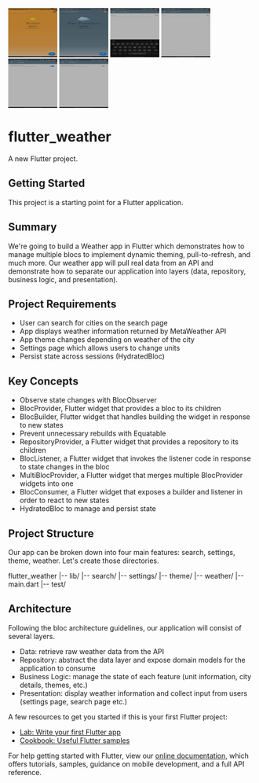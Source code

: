 <img src="./screenshots/photo_2021-10-01_09-41-14.jpg" alt="Weather Dubai" style="height: 100px; width:100px;"/>
<img src="./screenshots/photo_2021-10-01_09-41-12.jpg" alt="Weather San Francisco" style="height: 100px; width:100px;"/>
<img src="./screenshots/photo_2021-10-01_09-40-56.jpg" alt="City Search" style="height: 100px; width:100px;"/>
<img src="./screenshots/photo_2021-10-01_09-41-01.jpg" alt="City Search" style="height: 100px; width:100px;"/>
<img src="./screenshots/photo_2021-10-01_09-41-03.jpg" alt="Settings" style="height: 100px; width:100px;"/>
<img src="./screenshots/photo_2021-10-01_09-41-09.jpg" alt="Settings" style="height: 100px; width:100px;"/>

# flutter_weather

A new Flutter project.

## Getting Started

This project is a starting point for a Flutter application.

## Summary
We're going to build a Weather app in Flutter which demonstrates how to manage multiple blocs to implement dynamic theming, pull-to-refresh, and much more. Our weather app will pull real data from an API and demonstrate how to separate our application into layers (data, repository, business logic, and presentation).

## Project Requirements
- User can search for cities on the search page
- App displays weather information returned by MetaWeather API
- App theme changes depending on weather of the city
- Settings page which allows users to change units
- Persist state across sessions (HydratedBloc)

## Key Concepts
- Observe state changes with BlocObserver
- BlocProvider, Flutter widget that provides a bloc to its children
- BlocBuilder, Flutter widget that handles building the widget in response to new states
- Prevent unnecessary rebuilds with Equatable
- RepositoryProvider, a Flutter widget that provides a repository to its children
- BlocListener, a Flutter widget that invokes the listener code in response to state changes in the bloc
- MultiBlocProvider, a Flutter widget that merges multiple BlocProvider widgets into one
- BlocConsumer, a Flutter widget that exposes a builder and listener in order to react to new states
- HydratedBloc to manage and persist state

## Project Structure
Our app can be broken down into four main features: search, settings, theme, weather. Let's create those directories.

flutter_weather
|-- lib/
  |-- search/
  |-- settings/
  |-- theme/
  |-- weather/
  |-- main.dart
|-- test/

## Architecture
Following the bloc architecture guidelines, our application will consist of several layers.
- Data: retrieve raw weather data from the API
- Repository: abstract the data layer and expose domain models for the application to consume
- Business Logic: manage the state of each feature (unit information, city details, themes, etc.)
- Presentation: display weather information and collect input from users (settings page, search page etc.)

A few resources to get you started if this is your first Flutter project:

- [Lab: Write your first Flutter app](https://flutter.dev/docs/get-started/codelab)
- [Cookbook: Useful Flutter samples](https://flutter.dev/docs/cookbook)

For help getting started with Flutter, view our
[online documentation](https://flutter.dev/docs), which offers tutorials,
samples, guidance on mobile development, and a full API reference.
